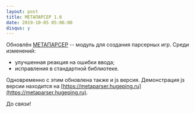 ```yaml
---
layout: post
title: МЕТАПАРСЕР 1.6
date: 2019-10-05 05:06:00
disqus: y
---
```


Обновлён [МЕТАПАРСЕР](/page/metaparser/) -- модуль для создания парсерных игр.
Среди изменений:

- улучшенная реакция на ошибки ввода;
- исправления в стандартной библиотеке.

Одновременно с этим обновлена также и js версия.
Демонстрация js версии находится на [https://metaparser.hugeping.ru](https://metaparser.hugeping.ru).

До связи!
